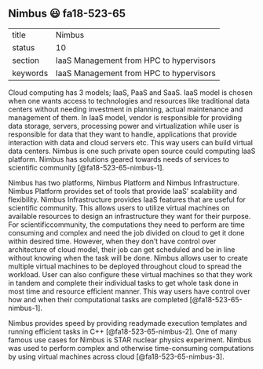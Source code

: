 ## Nimbus :smiley: fa18-523-65


|          |                                         |
| -------- | --------------------------------------- |
| title    | Nimbus                                  | 
| status   | 10                                      |
| section  | IaaS Management from HPC to hypervisors |
| keywords | IaaS Management from HPC to hypervisors |


Cloud computing has 3 models; IaaS, PaaS and SaaS. IaaS model is 
chosen when one wants access to technologies and resources like 
traditional data centers without needing investment in planning,
actual maintenance and management of them. In IaaS model, vendor
is responsible for providing data storage, servers, processing 
power and virtualization while user is responsible for data that
they want to handle, applications that provide interaction with 
data and cloud servers etc. This way users can build virtual data
centers. Nimbus is one such private open source could computing IaaS
platform. Nimbus has solutions geared towards needs of services to 
scientific community [@fa18-523-65-nimbus-1]. 

Nimbus has two platforms, Nimbus Platform and Nimbus Infrastructure. 
Nimbus Platform provides set of tools that provide IaaS’ scalability
and flexibility. Nimbus Infrastructure provides IaaS features that are
useful for scientific community. This allows users to utilize virtual
machines on available resources to design an infrastructure they want 
for their purpose. For scientificcommunity, the computations they need
to perform are time consuming and complex and need the job divided on 
cloud to get it done within desired time. However, when they don’t have
control over architecture of cloud model, their job can get scheduled 
and be in line without knowing when the task will be done. Nimbus allows
user to create multiple virtual machines to be deployed throughout
cloud to spread the workload. User can also configure these virtual 
machines so that they work in tandem and complete their individual 
tasks to get whole task done in most time and resource efficient manner.
This way users have control over how and when their computational tasks
are completed [@fa18-523-65-nimbus-1].

Nimbus provides speed by providing readymade execution templates and 
running efficient tasks in C++ [@fa18-523-65-nimbus-2]. One of many 
famous use cases for Nimbus is STAR nuclear physics experiment. Nimbus 
was used to perform complex and otherwise time-consuming computations 
by using virtual machines across cloud [@fa18-523-65-nimbus-3].
